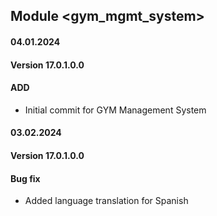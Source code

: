## Module <gym_mgmt_system>

#### 04.01.2024
#### Version 17.0.1.0.0
#### ADD
- Initial commit for GYM Management System

#### 03.02.2024
#### Version 17.0.1.0.0
#### Bug fix
- Added language translation for Spanish 


